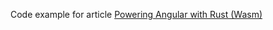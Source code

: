 Code example for article [Powering Angular with Rust (Wasm)](https://medium.com/@eugeniyoz/powering-angular-with-rust-wasm-0eed1668a51c)